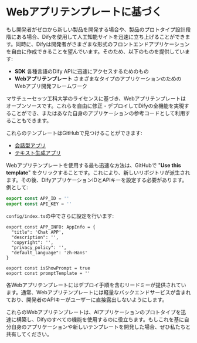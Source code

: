 # Webアプリテンプレートに基づく

もし開発者がゼロから新しい製品を開発する場合や、製品のプロトタイプ設計段階にある場合、Difyを使用して人工知能サイトを迅速に立ち上げることができます。同時に、Difyは開発者がさまざまな形式のフロントエンドアプリケーションを自由に作成できることを望んでいます。そのため、以下のものを提供しています:

* **SDK** 各種言語のDify APIに迅速にアクセスするためのもの
* **Webアプリテンプレート** さまざまなタイプのアプリケーションのためのWebアプリ開発フレームワーク

マサチューセッツ工科大学のライセンスに基づき、Webアプリテンプレートはオープンソースです。これらを自由に修正・デプロイしてDifyの全機能を実現することができ、またはあなた自身のアプリケーションの参考コードとして利用することもできます。

これらのテンプレートはGitHubで見つけることができます:

* [会話型アプリ](https://github.com/langgenius/webapp-conversation)
* [テキスト生成アプリ](https://github.com/langgenius/webapp-text-generator)

Webアプリテンプレートを使用する最も迅速な方法は、GitHubで "**Use this template**" をクリックすることです。これにより、新しいリポジトリが派生されます。その後、DifyアプリケーションIDとAPIキーを設定する必要があります。例として:

```javascript
export const APP_ID = ''
export const API_KEY = ''
```

`config/index.ts`の中でさらに設定を行います:

```
export const APP_INFO: AppInfo = {
  "title": 'Chat APP',
  "description": '',
  "copyright": '',
  "privacy_policy": '',
  "default_language": 'zh-Hans'
}

export const isShowPrompt = true
export const promptTemplate = ''
```

各Webアプリテンプレートにはデプロイ手順を含むリードミーが提供されています。通常、Webアプリテンプレートには軽量なバックエンドサービスが含まれており、開発者のAPIキーがユーザーに直接露出しないようにします。

これらのWebアプリテンプレートは、AIアプリケーションのプロトタイプを迅速に構築し、Difyのすべての機能を使用するのに役立ちます。もしこれを基に自分自身のアプリケーションや新しいテンプレートを開発した場合、ぜひ私たちと共有してください。